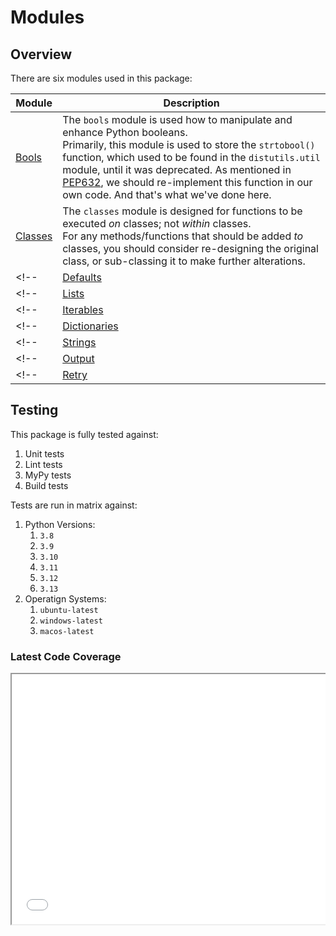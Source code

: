 # Modules

## Overview

There are six modules used in this package:

| Module                            | Description |
|-----------------------------------|-------------|
| [Bools](./bools.md)               | The `bools` module is used how to manipulate and enhance Python booleans.<br>Primarily, this module is used to store the `strtobool()` function, which used to be found in the `distutils.util` module, until it was deprecated. As mentioned in [PEP632](https://peps.python.org/pep-0632/#migration-advice), we should re-implement this function in our own code. And that's what we've done here.
| [Classes](./classes.md)           | The `classes` module is designed for functions to be executed _on_ classes; not _within_ classes.<br>For any methods/functions that should be added _to_ classes, you should consider re-designing the original class, or sub-classing it to make further alterations.
<!-- | [Defaults](./defaults.md)         | The `defaults` module is used how to set and control default values for our various Python processes. -->
<!-- | [Lists](./lists.md)               | The `lists` module is used how to manipulate and enhance Python lists.<br>Note that functions in this module will only take-in and manipulate existing `#!py list` objects, and also output `#!py list` objects. It will not sub-class the base `#!py list` object, or create new '`#!py list`-like' objects. It will always remain pure python types at it's core. -->
<!-- | [Iterables](./iterables.md)       | The `iterables` module is for checking and validating the elements within iterables. This module is separate from the `lists` module, because it contains functions that are more generic, which can be applied to `#!py list`'s, `#!py tuple`'s, and `#!py set`'s equally. -->
<!-- | [Dictionaries](./dictionaries.md) | The `dictionaries` module is used how to manipulate and enhance Python dictionaries.<br>Note that functions in this module will only take-in and manipulate existing `#!py dict` objects, and also output `#!py dict` objects. It will not sub-class the base `#!py dict` object, or create new '`#!py dict`-like' objects. It will always remain pure python types at it's core. -->
<!-- | [Strings](./strings.md)           | The `strings` module is for manipulating and checking certain string objects. -->
<!-- | [Output](./output.md)             | The `output` module is for streamlining how data is outputted.<br>This includes `#!py print()`'ing to the terminal and `#!py log()`'ing to files. -->
<!-- | [Retry](./retry.md)               | The `retry` module is for enabling automatic retrying of a given function when a specific `Exception` is thrown. -->

## Testing

This package is fully tested against:

1. Unit tests
1. Lint tests
1. MyPy tests
1. Build tests

Tests are run in matrix against:

1. Python Versions:
    1. `3.8`
    1. `3.9`
    1. `3.10`
    1. `3.11`
    1. `3.12`
    1. `3.13`
1. Operatign Systems:
    1. `ubuntu-latest`
    1. `windows-latest`
    1. `macos-latest`

### Latest Code Coverage

<div style="position:relative; border:none; width:100%; height:100%; display:block; overflow:auto;">
    <iframe src="../../assets/coverage/index.html" style="width:100%; height:400px;"></iframe>
</div>
